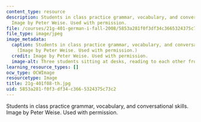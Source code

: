 ```yaml
---
content_type: resource
description: Students in class practice grammar, vocabulary, and conversational skills.
  Image by Peter Weise. Used with permission.
file: /courses/21g-401-german-i-fall-2008/5853a281f0f3df34c3665324375c73c2_21g-401f08-th.jpg
file_type: image/jpeg
image_metadata:
  caption: Students in class practice grammar, vocabulary, and conversational skills.
    (Image by Peter Weise. Used with permission.)
  credit: Image by Peter Weise. Used with permission.
  image-alt: Three students sitting at desks, reading to each other from textbooks.
learning_resource_types: []
ocw_type: OCWImage
resourcetype: Image
title: 21g-401f08-th.jpg
uid: 5853a281-f0f3-df34-c366-5324375c73c2
---
```

Students in class practice grammar, vocabulary, and conversational skills. Image by Peter Weise. Used with permission.

